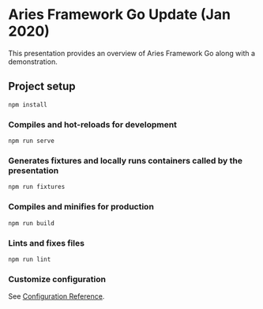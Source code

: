 # Aries Framework Go Update (Jan 2020)

This presentation provides an overview of Aries Framework Go along with a demonstration.

## Project setup
```
npm install
```

### Compiles and hot-reloads for development
```
npm run serve
```

### Generates fixtures and locally runs containers called by the presentation
```
npm run fixtures
```

### Compiles and minifies for production
```
npm run build
```

### Lints and fixes files
```
npm run lint
```

### Customize configuration
See [Configuration Reference](https://cli.vuejs.org/config/).
